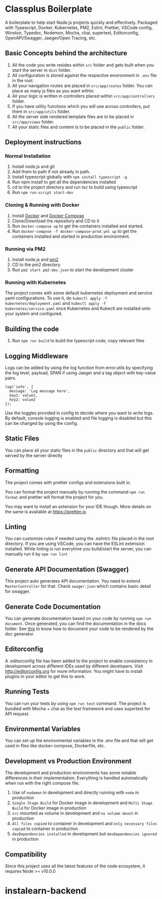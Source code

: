 # Classplus Boilerplate

A boilerplate to help start Node.js projects quickly and effectively. Packaged with Typescript, Docker, Kubernetes, PM2, Eslint, Prettier, VSCode config, Winston, Typedoc, Nodemon, Mocha, chai, supertest, Editorconfig, OpenAPI/Swagger, Jaeger/Open Tracing, etc.

## Basic Concepts behind the architecture

1. All the code you write resides within `src` folder and gets built when you start the server in `dist` folder.
2. All configuration is stored against the respective environment in `.env` file in the root.
3. All your navigation routes are placed in `src/app/routes` folder. You can place as many js files as you want within.
4. All your logic is written in controllers placed within `src/app/controllers` folder.
5. If you have utility functions which you will use across controllers, put them in `src/app/utils` folder.
6. All the server side rendered template files are to be placed in `src/app/views` folder.
7. All your static files and content is to be placed in the `public` folder.

## Deployment instructions

### Normal Installation

1. Install node.js and git
2. Add them to path if not already in path.
3. Install typescript globally with `npm install typescript -g`
4. Run npm install to get all the dependencies installed
5. cd to the project directory and run tsc to build using typescript
6. Run `npm run-script start-dev`

### Cloning & Running with Docker

1. Install [Docker](https://www.docker.com/) and [Docker Compose](https://docs.docker.com/compose/)
2. Clone/Download the repository and CD to it
3. Run `docker-compose up` to get the containers installed and started.
4. Run `docker-compose -f docker-compose-prod.yml up` to get the containers installed and started in production environment.

### Running via PM2

1. Install node.js and [pm2](https://github.com/Unitech/pm2)
2. CD to the pm2 directory
3. Run `pm2 start pm2-dev.json` to start the development cluster

### Running with Kubernetes

The project comes with some default kubernetes deployment and service yaml configurations. To use it, do `kubectl apply -f kubernetes/deployment.yaml` and `kubectl apply -f kubernetes/service.yaml` once Kubernetes and Kubectl are installed onto your system and configured.

## Building the code

1. Run `npm run build` to build the typescript code, copy relevant files

## Logging Middleware

Logs can be added by using the log function from error.utils by specifying the log level, payload, SPAN if using Jaeger and a tag object with key-value pairs.

```
log('info', {
  message: 'Log message here',
  key1: value1,
  key2: value2
});
```

Use the toggles provided in config to decide where you want to write logs. By default, console logging is enabled and file logging is disabled but this can be changed by using the config.

## Static Files

You can place all your static files in the `public` directory and that will get served by the server directly

## Formatting

The project comes with prettier configs and extensions built in.

You can format the project manually by running the command `npm run format` and prettier will format the project for you.

You may want to install an extension for your IDE though. More details on the same is available at https://prettier.io

## Linting

You can customize rules if needed using the .eslintrc file placed in the root directory. If you are using VSCode, you can have the ESLint extension installed. While linting is run everytime you build/start the server, you can manually run it by `npm run lint`

## Generate API Documentation (Swagger)

This project auto generates API documentation. You need to extend `MasterController` for that. Check `swager.json` which contains basic detail for swagger.

## Generate Code Documentation

You can generate documentation based on your code by running `npm run document`. Once generated, you can find the documentation in the docs folder. See [this](http://typedoc.org/guides/doccomments/) to know how to document your code to be rendered by the doc generator.

## Editorconfig

A .editorconfig file has been added to the project to enable consistency in development across different IDEs used by different developers. Visit http://editorconfig.org for more information. You might have to install plugins in your editor to get this to work.

## Running Tests

You can run your tests by using `npm run test` command. The project is bundled with Mocha + chai as the test framework and uses supertest for API request.

## Environmental Variables

You can set up the environmental variables in the .env file and that will get used in files like docker-compose, Dockerfile, etc.

## Development vs Production Environment

The development and production environments has some notable differences in their implementation. Everything is handled automatically when run with the right compose file.

1. Use of `nodemon` in development and directly running with `node` in production
2. `Single Stage Build` for Docker image in development and `Multi Stage Build` for Docker image in production
3. `src` mounted as volume in development and `no volume mount` in production
4. `All files copied` to container in development and `only necessary files copied` to container in production
5. `devDependencies installed` in development but `devDependencies ignored` in production

## Compatibility

Since this project uses all the latest features of the node ecosystem, it requires Node >= v10.0.0
# instalearn-backend
